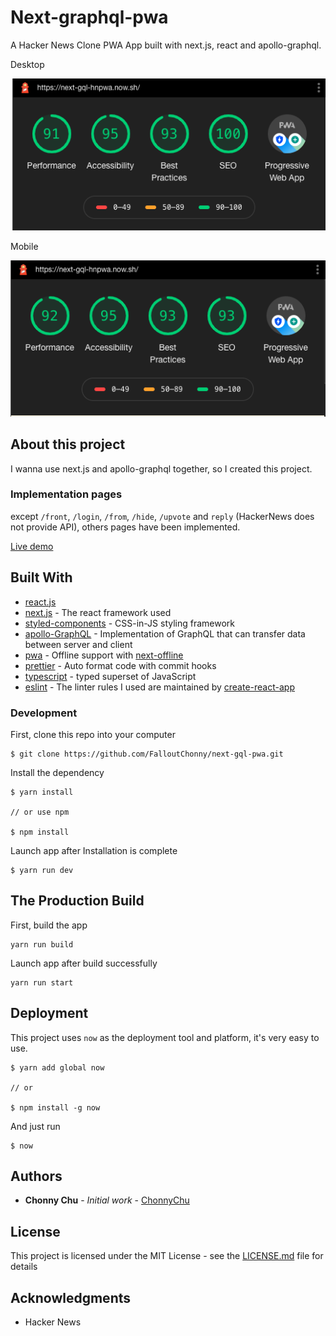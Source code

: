 # Next-graphql-pwa

A Hacker News Clone PWA App built with next.js, react and apollo-graphql.

Desktop

![Hacker News Clone PWA App](lighthouse-desktop.png)

Mobile

![Hacker News Clone PWA App](lighthouse-mobile.png)

## About this project

I wanna use next.js and apollo-graphql together, so I created this project.

### Implementation pages

except `/front`, `/login`, `/from`, `/hide`, `/upvote` and `reply` (HackerNews does not provide API), others pages have been implemented.

[Live demo](https://next-gql-hnpwa.now.sh/)

## Built With

- [react.js](https://reactjs.org/)
- [next.js](https://rometools.github.io/rome/) - The react framework used
- [styled-components](http://www.dropwizard.io/1.0.2/docs/) - CSS-in-JS styling framework
- [apollo-GraphQL](https://www.apollographql.com/) - Implementation of GraphQL that can transfer data between server and client
- [pwa](https://github.com/hanford/next-offline) - Offline support with [next-offline](https://github.com/hanford/next-offline)
- [prettier](https://prettier.io/) - Auto format code with commit hooks
- [typescript](https://www.typescriptlang.org/) - typed superset of JavaScript
- [eslint](https://eslint.org/) - The linter rules I used are maintained by [create-react-app](https://github.com/facebook/create-react-app/blob/master/packages/eslint-config-react-app/index.js)

### Development

First, clone this repo into your computer

```
$ git clone https://github.com/FalloutChonny/next-gql-pwa.git
```

Install the dependency

```
$ yarn install

// or use npm

$ npm install
```

Launch app after Installation is complete

```
$ yarn run dev
```

## The Production Build

First, build the app

```
yarn run build
```

Launch app after build successfully

```
yarn run start
```

## Deployment

This project uses `now` as the deployment tool and platform, it's very easy to use.

```
$ yarn add global now

// or

$ npm install -g now
```

And just run

```
$ now
```

## Authors

- **Chonny Chu** - _Initial work_ - [ChonnyChu](https://github.com/FalloutChonny)

## License

This project is licensed under the MIT License - see the [LICENSE.md](LICENSE) file for details

## Acknowledgments

- Hacker News
